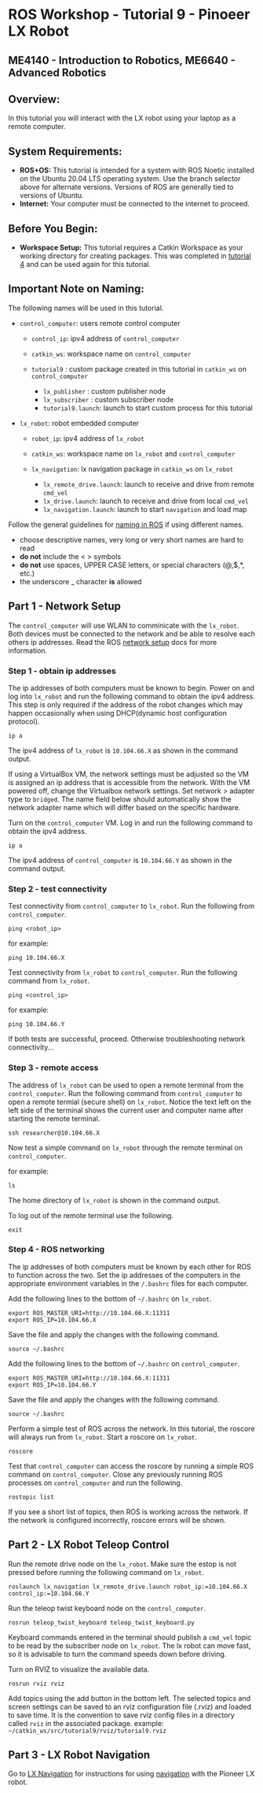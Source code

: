 # ROS Workshop - Tutorial 9 - Pinoeer LX Robot
## ME4140 - Introduction to Robotics, ME6640 - Advanced Robotics 

## Overview:
In this tutorial you will interact with the LX robot using your laptop as a remote computer.

## System Requirements:

- **ROS+OS:** This tutorial is intended for a system with ROS Noetic installed on the Ubuntu 20.04 LTS operating system. Use the branch selector above for alternate versions. Versions of ROS are generally tied to versions of Ubuntu.
- **Internet:** Your computer must be connected to the internet to proceed. 
	
## Before You Begin:

- **Workspace Setup:** This tutorial requires a Catkin Workspace as your working directory for creating packages. This was completed in [tutorial 4](https://github.com/thillRobot/ros_workshop/blob/main/module4/tutorial4_create_package/tutorial4_create_package.md) and can be used again for this tutorial.
	
## Important Note on Naming: 

The following names will be used in this tutorial.

- `control_computer`: users remote control computer 
	- `control_ip`: ipv4 address of `control_computer`
	- `catkin_ws`: workspace name on `control_computer`

	- `tutorial9` : custom package created in this tutorial in `catkin_ws` on `control_computer` 
	 	- `lx_publisher` : custom publisher node  
	 	- `lx_subscriber` : custom subscriber node  
	 	- `tutorial9.launch`: launch to start custom process for this tutorial

- `lx_robot`: robot embedded computer
	- `robot_ip`: ipv4 address of `lx_robot`
	- `catkin_ws`: workspace name on `lx_robot` and `control_computer`

	- `lx_navigation`: lx navigation package in `catkin_ws` on `lx_robot`	
		- `lx_remote_drive.launch`: launch to receive and drive from remote `cmd_vel`
		- `lx_drive.launch`: launch to receive and drive from local `cmd_vel`
		- `lx_navigation.launch`: launch to start `navigation` and load map

Follow the general guidelines for [naming in ROS](http://wiki.ros.org/ROS/Patterns/Conventions) if using different names.

- choose descriptive names, very long or very short names are hard to read
- **do not** include the < > symbols
- **do not** use spaces, UPPER CASE letters, or special characters (@,$,*, etc.)
- the underscore _ character **is** allowed 


## Part 1 - Network Setup

The `control_computer` will use WLAN to comminicate with the `lx_robot`. Both devices must be connected to the network and be able to resolve each others ip addresses. Read the ROS [network setup](http://wiki.ros.org/ROS/NetworkSetup) docs for more information.

### Step 1 - obtain ip addresses

The ip addresses of both computers must be known to begin. Power on and log into `lx_robot` and run the following command to obtain the ipv4 address. This step is only required if the address of the robot changes which may happen occasionally when using DHCP(dynamic host configuration protocol).

```
ip a
```

The ipv4 address of `lx_robot` is `10.104.66.X` as shown in the command output. 

If using a VirtualBox VM, the network settings must be adjusted so the VM is assigned an ip address that is accessible from the network. With the VM powered off, change the Virtualbox network settings. Set network > adapter type to `bridged`. The name field below should automatically show the network adapter name which will differ based on the specific hardware.

Turn on the `control_computer` VM. Log in and run the following command to obtain the ipv4 address.

```
ip a
```

The ipv4 address of `control_computer` is `10.104.66.Y` as shown in the command output. 


### Step 2 - test connectivity

Test connectivity from `control_computer` to `lx_robot`. Run the following from `control_computer`.

```
ping <robot_ip>
```

for example:

```
ping 10.104.66.X

```



Test connectivity from `lx_robot` to `control_computer`. Run the following command from `lx_robot`.

```
ping <control_ip>
```

for example:
```
ping 10.104.66.Y
```

If both tests are successful, proceed. Otherwise troubleshooting network connectivity...


### Step 3 - remote access

The address of `lx_robot` can be used to open a remote terminal from the `control_computer`. Run the following command from `control_computer` to open a remote termial (secure shell) on `lx_robot`. Notice the text left on the left side of the terminal shows the current user and computer name after starting the remote terminal.

```
ssh researcher@10.104.66.X
```

Now test a simple command on `lx_robot` through the remote terminal on `control_computer`.

for example:
```
ls
```

The home directory of `lx_robot` is shown in the command output. 

To log out of the remote terminal use the following.
```
exit
```


### Step 4 - ROS networking 

The ip addresses of both computers must be known by each other for ROS to function across the two. Set the ip addresses of the computers in the appropriate environment variables in the `/.bashrc` files for each computer.

Add the following lines to the bottom of `~/.bashrc` on `lx_robot`.

```
export ROS_MASTER_URI=http://10.104.66.X:11311
export ROS_IP=10.104.66.X
```

Save the file and apply the changes with the following command.

```
source ~/.bashrc
```

Add the following lines to the bottom of `~/.bashrc` on `control_computer`.

```
export ROS_MASTER_URI=http://10.104.66.X:11311
export ROS_IP=10.104.66.Y
```

Save the file and apply the changes with the following command.

```
source ~/.bashrc
```

Perform a simple test of ROS across the network. In this tutorial, the roscore will always run from `lx_robot`.  Start a roscore on `lx_robot`.

```
roscore
```

Test that `control_computer` can access the roscore by running a simple ROS command on `control_computer`. Close any previously running ROS processes on `control_computer` and run the following.

```
rostopic list
```

If you see a short list of topics, then ROS is working across the network. If the network is configured incorrectly, roscore errors will be shown.


## Part 2 - LX Robot Teleop Control


Run the remote drive node on the `lx_robot`. Make sure the estop is not pressed before running the following command on `lx_robot`.

```
roslaunch lx_navigation lx_remote_drive.launch robot_ip:=10.104.66.X control_ip:=10.104.66.Y

```

Run the teleop twist keyboard node on the `control_computer`. 

```
rosrun teleop_twist_keyboard teleop_twist_keyboard.py
```

Keyboard commands entered in the terminal should publish a `cmd_vel` topic to be read by the subscriber node on `lx_robot`. The lx robot can move fast, so it is advisable to turn the command speeds down before driving. 

Turn on RVIZ to visualize the available data.

```
rosrun rviz rviz
```

Add topics using the add button in the bottom left. The selected topics and screen settings can be saved to an rviz configuration file (.rviz) and loaded to save time. It is the convention to save rviz config files in a directory called `rviz` in the associated package. example: `~/catkin_ws/src/tutorial9/rviz/tutorial9.rviz`



## Part 3 - LX Robot Navigation


Go to [LX Navigation](https://github.com/thillRobot/lx_navigation) for instructions for using [navigation](http://wiki.ros.org/navigation) with the Pioneer LX robot.